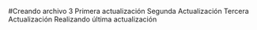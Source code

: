 #Creando archivo 3
Primera actualización
Segunda Actualización
Tercera Actualización
Realizando última actualización

